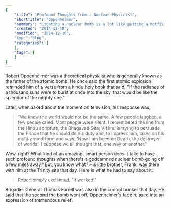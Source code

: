 ```yaml
---
{
    "title": "Profound Thoughts from a Nuclear Physicist",
    "shortTitle": "Oppenheimer",
    "summary": "Lighting a nuclear bomb is a lot like putting a hotfix into production.",
    "created": "2014-12-10",
    "modified": "2014-12-10",
    "type":"blog",
    "categories": [
    ],
    "tags": [
    ]
}
---
```

Robert Oppenheimer was a theoretical physicist who is generally known as the father of the atomic bomb. He once said the first atomic explosion reminded him of a verse from a hindu holy book that said, "If the radiance of a thousand suns were to burst at once into the sky, that would be like the splendor of the mighty one."

Later, when asked about the moment on television, his response was, 

<blockquote>"We knew the world would not be the same. A few people laughed, a few people cried. Most people were silent. I remembered the line from the Hindu scripture, the Bhagavad Gita; Vishnu is trying to persuade the Prince that he should do his duty and, to impress him, takes on his multi-armed form and says, 'Now I am become Death, the destroyer of worlds.' I suppose we all thought that, one way or another."</blockquote>

Wow, right? What kind of an amazing, smart person does it take to have such profound thoughts when there's a goddamned nuclear bomb going off a few miles away? But, you know what? His little brother, Frank, was there with him at the Trinity site that day. Here is what he had  to say about it:

<blockquote> 
Robert simply exclaimed, "It worked!" 
</blockquote>

Brigadier General Thomas Farrell was also in the control bunker that day. He said that the second the bomb went off, Oppenheimer's face relaxed into  an expression of tremendous relief.

